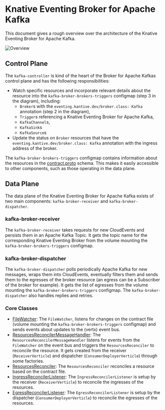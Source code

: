 # Knative Eventing Broker for Apache Kafka

This document gives a rough overview over the architecture of the Knative Eventing Broker for Apache Kafka.

![Overview](eventing-kafka-broker.png)

## Control Plane

The `kafka-controller` is kind of the heart of the Broker for Apache Kafkas control plane and has the following responsibilities:

* Watch specific resources and incorporate relevant details about the resource into the `kafka-broker-brokers-triggers` configmap (step 3 in the diagram), including:
  * `Broker`s with the `eventing.kantive.dev/broker.class: Kafka` annotation (step 2 in the diagram),
  * `Trigger`s referencing a Knative Eventing Broker for Apache Kafka,
  * `KafkaChannel`s,
  * `KafkaSink`s 
  * `KafkaSource`s
* Update the status on `Broker` resources that have the `eventing.kantive.dev/broker.class: Kafka` annotation with the ingress address of the broker.

The `kafka-broker-brokers-triggers` configmap contains information about the resources in the [contract.proto](https://github.com/knative-extensions/eventing-kafka-broker/blob/main/proto/contract.proto) schema. This makes it easily accessible to other components, such as those operating in the data plane.

## Data Plane

The data plane of the Knative Eventing Broker for Apache Kafka exists of two main components: `kafka-broker-receiver` and `kafka-broker-dispatcher`.

### kafka-broker-receiver

The `kafka-broker-receiver` takes requests for new CloudEvents and persists them in an Apache Kafka Topic. It gets the topic name for the corresponding Knative Eventing Broker from the volume mounting the `kafka-broker-brokers-triggers` configmap.

### kafka-broker-dispatcher

The `kafka-broker-dispatcher` polls periodically Apache Kafka for new messages, wraps them into CloudEvents, eventually filters them and sends them to the egresses of the broker resource (an egress can be a Subscriber of the broker for example). It gets the list of egresses from the volume mounting the `kafka-broker-brokers-triggers` configmap. The `kafka-broker-dispatcher` also handles replies and retries. 

### Core Classes

* [FileWatcher](https://github.com/knative-extensions/eventing-kafka-broker/blob/main/data-plane/core/src/main/java/dev/knative/eventing/kafka/broker/core/file/FileWatcher.java): The `FileWatcher`, listens for changes on the contract file (volume mounting the `kafka-broker-brokers-triggers` configmap) and sends events about updates to the (vertx) event bus.
* [ResourcesReconcilerMessageHandler](https://github.com/knative-extensions/eventing-kafka-broker/blob/main/data-plane/core/src/main/java/dev/knative/eventing/kafka/broker/core/reconciler/impl/ResourcesReconcilerMessageHandler.java): The `ResourcesReconcilerMessageHandler` listens for events from the `FileWatcher` on the event bus and triggers the `ResourcesReconciler` to reconcile the resource. It gets created from the receiver (`ReceiverVerticle`) and dispatcher (`ConsumerDeployerVerticle`) through some factories.
* [ResourcesReconciler](https://github.com/knative-extensions/eventing-kafka-broker/blob/main/data-plane/core/src/main/java/dev/knative/eventing/kafka/broker/core/reconciler/ResourcesReconciler.java): The `ResourcesReconciler` reconciles a resource based on the contract file.
* [IngressReconcilerListener](https://github.com/knative-extensions/eventing-kafka-broker/blob/main/data-plane/core/src/main/java/dev/knative/eventing/kafka/broker/core/reconciler/IngressReconcilerListener.java): The `IngressReconcilerListener` is setup by the receiver (`ReceiverVerticle`) to reconcile the ingresses of the resources.
* [EgressReconcilerListener](https://github.com/knative-extensions/eventing-kafka-broker/blob/main/data-plane/core/src/main/java/dev/knative/eventing/kafka/broker/core/reconciler/EgressReconcilerListener.java): The `EgressReconcilerListener` is setup by the dispatcher (`ConsumerDeployerVerticle`) to reconcile the egresses of the resources.
